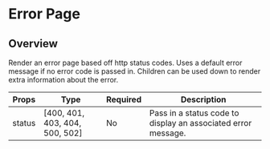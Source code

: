# Error Page

## Overview

Render an error page based off http status codes. Uses a default error message if no error code 
is passed in. Children can be used down to render extra information about the error.


| Props  | Type                           | Required | Description                                                   |
| ------ | ------------------------------ | -------- | ------------------------------------------------------------- |
| status | [400, 401, 403, 404, 500, 502] | No       | Pass in a status code to display an associated error message. |
